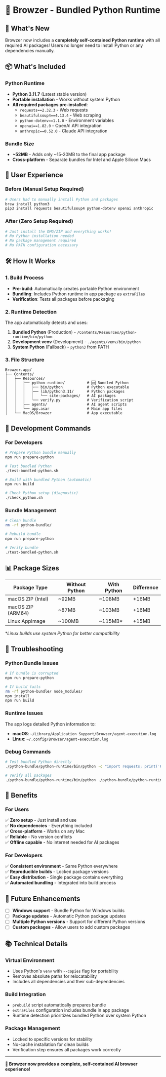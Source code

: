 # 🐍 Browzer - Bundled Python Runtime

## 🎉 **What's New**

Browzer now includes a **completely self-contained Python runtime** with all required AI packages! Users no longer need to install Python or any dependencies manually.

## 📦 **What's Included**

### Python Runtime
- **Python 3.11.7** (Latest stable version)
- **Portable installation** - Works without system Python
- **All required packages pre-installed**:
  - `requests==2.32.3` - Web requests
  - `beautifulsoup4==4.13.4` - Web scraping
  - `python-dotenv==1.1.0` - Environment variables
  - `openai==1.82.0` - OpenAI API integration
  - `anthropic==0.52.0` - Claude API integration

### Bundle Size
- **~52MB** - Adds only ~15-20MB to the final app package
- **Cross-platform** - Separate bundles for Intel and Apple Silicon Macs

## 🚀 **User Experience**

### Before (Manual Setup Required)
```bash
# Users had to manually install Python and packages
brew install python3
pip3 install requests beautifulsoup4 python-dotenv openai anthropic
```

### After (Zero Setup Required)
```bash
# Just install the DMG/ZIP and everything works!
# No Python installation needed
# No package management required
# No PATH configuration necessary
```

## 🛠 **How It Works**

### 1. Build Process
- **Pre-build**: Automatically creates portable Python environment
- **Bundling**: Includes Python runtime in app package as `extraFiles`
- **Verification**: Tests all packages before packaging

### 2. Runtime Detection
The app automatically detects and uses:
1. **Bundled Python** (Production) - `/Contents/Resources/python-runtime/bin/python`
2. **Development venv** (Development) - `./agents/venv/bin/python`
3. **System Python** (Fallback) - `python3` from PATH

### 3. File Structure
```
Browzer.app/
├── Contents/
│   ├── Resources/
│   │   ├── python-runtime/          # 🆕 Bundled Python
│   │   │   ├── bin/python           # Python executable
│   │   │   ├── lib/python3.11/      # Python packages
│   │   │   │   └── site-packages/   # AI packages
│   │   │   └── verify.py            # Verification script
│   │   ├── agents/                  # AI agent scripts
│   │   └── app.asar                 # Main app files
│   └── MacOS/Browzer                # App executable
```

## 🔧 **Development Commands**

### For Developers
```bash
# Prepare Python bundle manually
npm run prepare-python

# Test bundled Python
./test-bundled-python.sh

# Build with bundled Python (automatic)
npm run build

# Check Python setup (diagnostic)
./check_python.sh
```

### Bundle Management
```bash
# Clean bundle
rm -rf python-bundle/

# Rebuild bundle
npm run prepare-python

# Verify bundle
./test-bundled-python.sh
```

## 📊 **Package Sizes**

| Package Type | Without Python | With Python | Difference |
|--------------|----------------|-------------|------------|
| macOS ZIP (Intel) | ~92MB | ~108MB | +16MB |
| macOS ZIP (ARM64) | ~87MB | ~103MB | +16MB |
| Linux AppImage | ~100MB | ~115MB* | +15MB |

*_Linux builds use system Python for better compatibility_

## 🐛 **Troubleshooting**

### Python Bundle Issues
```bash
# If bundle is corrupted
npm run prepare-python

# If build fails
rm -rf python-bundle/ node_modules/
npm install
npm run build
```

### Runtime Issues
The app logs detailed Python information to:
- **macOS**: `~/Library/Application Support/Browzer/agent-execution.log`
- **Linux**: `~/.config/Browzer/agent-execution.log`

### Debug Commands
```bash
# Test bundled Python directly
./python-bundle/python-runtime/bin/python -c "import requests; print('OK')"

# Verify all packages
./python-bundle/python-runtime/bin/python ./python-bundle/python-runtime/verify.py
```

## 🎯 **Benefits**

### For Users
✅ **Zero setup** - Just install and use  
✅ **No dependencies** - Everything included  
✅ **Cross-platform** - Works on any Mac  
✅ **Reliable** - No version conflicts  
✅ **Offline capable** - No internet needed for AI packages  

### For Developers
✅ **Consistent environment** - Same Python everywhere  
✅ **Reproducible builds** - Locked package versions  
✅ **Easy distribution** - Single package contains everything  
✅ **Automated bundling** - Integrated into build process  

## 🔮 **Future Enhancements**

- [ ] **Windows support** - Bundle Python for Windows builds
- [ ] **Package updates** - Automatic Python package updates
- [ ] **Multiple Python versions** - Support for different Python versions
- [ ] **Custom packages** - Allow users to add custom packages

## 📚 **Technical Details**

### Virtual Environment
- Uses Python's `venv` with `--copies` flag for portability
- Removes absolute paths for relocatability
- Includes all dependencies and their sub-dependencies

### Build Integration
- `prebuild` script automatically prepares bundle
- `extraFiles` configuration includes bundle in app package
- Runtime detection prioritizes bundled Python over system Python

### Package Management
- Locked to specific versions for stability
- No-cache installation for clean builds
- Verification step ensures all packages work correctly

---

**🎉 Browzer now provides a complete, self-contained AI browser experience!** 